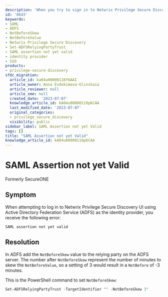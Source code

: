 ```yaml
---
description: 'When you try to sign in to Netwrix Privilege Secure Discovery using Active Directory Federation Services (ADFS), you may see the error "SAML assertion not yet valid". Add the NotBeforeSkew value to the relying party in ADFS to resolve the issue.'
id: '8643'
keywords:
- SAML
- ADFS
- NotBeforeSkew
- NotBeforeValue
- Netwrix Privilege Secure Discovery
- Set-ADFSRelyingPartyTrust
- SAML assertion not yet valid
- identity provider
- SSO
products:
- privilege-secure-discovery
sfdc_migration:
  article_id: ka04u00000116Y6AAI
  article_owner: Anna Evdokimova-Glinskaia
  article_reviewer: null
  article_sme: null
  created_date: '2023-07-07'
  knowledge_article_id: kA04u00000110p6CAA
  last_modified_date: '2023-07-07'
  original_categories:
  - privilege_secure_discovery
  visibility: public
sidebar_label: SAML Assertion not yet Valid
tags: []
title: "SAML Assertion not yet Valid"
knowledge_article_id: kA04u00000110p6CAA
---
```


# SAML Assertion not yet Valid

Formerly SecureONE

## Symptom

When attempting to log in to Netwrix Privilege Secure Discovery UI using Active Directory Federation Service (ADFS) as the identity provider, you receive the following error:

```
SAML assertion not yet valid
```

## Resolution

In ADFS add the `NotBeforeSkew` value to the relying party on the ADFS server. The number after `NotBeforeSkew` represent the number of minutes to skew the `NotBeforeValue`, so a setting of 3 would result in a `NotBefore` of -3 minutes.

This is the PowerShell command to set `NotBeforeSkew`:

```powershell
Set-ADFSRelyingPartyTrust -TargetIdentifier "" -NotBeforeSkew 3"
```